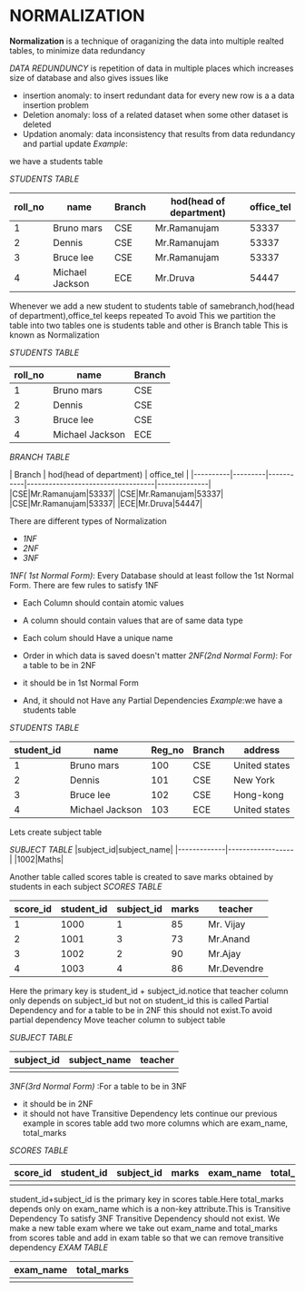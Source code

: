 #  NORMALIZATION
**Normalization** is a technique of oraganizing the data into multiple realted tables, to minimize data redundancy

*DATA REDUNDUNCY* is repetition of data in multiple places which increases size of database
and also gives issues like
+ insertion anomaly: to insert redundant data for every new row is a a data insertion problem
+ Deletion anomaly: loss of a related dataset when some other dataset is deleted
+ Updation anomaly: data inconsistency that results from data redundancy and partial update
*Example*:

we have a students table

*STUDENTS TABLE*

| roll_no | name | Branch | hod(head of department) | office_tel |
|----------|---------|-----------|-----------------------------------|--------------|  
|1| Bruno mars|CSE|Mr.Ramanujam|53337|
|2| Dennis|CSE|Mr.Ramanujam|53337|
|3|Bruce lee| CSE| Mr.Ramanujam|53337|
|4|Michael Jackson|ECE|Mr.Druva|54447|

Whenever we add a new student to students table  of samebranch,hod(head of department),office_tel keeps repeated
To avoid This we partition the table into two tables one is  students table and other is Branch table This is known as  Normalization

*STUDENTS TABLE*

| roll_no | name | Branch |
|----------|---------|------|
|1| Bruno mars|CSE|
|2| Dennis|CSE|
|3|Bruce lee| CSE|
|4|Michael Jackson|ECE|

*BRANCH TABLE*

| Branch | hod(head of department) | office_tel |
|----------|---------|-----------|-----------------------------------|--------------|  
|CSE|Mr.Ramanujam|53337|
|CSE|Mr.Ramanujam|53337|
|CSE|Mr.Ramanujam|53337|
|ECE|Mr.Druva|54447|

There are  different types of Normalization
+ *1NF*
+ *2NF*
+ *3NF*

*1NF( 1st Normal Form)*: Every Database should at least follow the  1st Normal Form. There are few rules to satisfy 1NF
+ Each Column should contain atomic values

+ A column should contain values that are of same data type

+ Each colum should Have a unique name

+ Order in which data is saved doesn't matter
*2NF(2nd  Normal Form)*: For a table to be in  2NF
+ it should be in 1st Normal Form
+ And, it should not Have any Partial Dependencies
*Example*:we have a students table

*STUDENTS TABLE*

| student_id| name | Reg_no| Branch | address|
|----------|---------|-----------|-----------------------------------|--------------|  
|1| Bruno mars|100|CSE|United states|
|2| Dennis|101|CSE|New York|
|3|Bruce lee| 102| CSE|Hong-kong|
|4|Michael Jackson|103|ECE|United states|  
 Lets create subject table

*SUBJECT TABLE*
|subject_id|subject_name|
|-------------|------------------|
|1002|Maths|
  
Another table called scores table is created to save marks obtained by students in each subject
*SCORES TABLE*


| score_id |student_id | subject_id | marks| teacher|
|----------|---------|-----------|-----------------------------------|--------------|  
|1| 1000|1|85|Mr. Vijay|
|2|1001|3|73|Mr.Anand|
|3|1002| 2| 90|Mr.Ajay|
|4|1003|4|86|Mr.Devendre|

Here the primary key is student_id + subject_id.notice that teacher column only depends on subject_id but not on student_id  this is called Partial Dependency and for a table to be in 2NF this should not exist.To avoid partial dependency Move teacher column to subject table

*SUBJECT TABLE*

|subject_id|subject_name|teacher|
|--------------|------------------ |----------|
| | | |

*3NF(3rd Normal Form)* :For a table to be in 3NF
+ it should be in 2NF
+ it should not have Transitive Dependency
lets continue our previous example
in scores table add two more columns which are exam_name, total_marks

*SCORES TABLE*

|score_id|student_id|subject_id|marks|exam_name|total_marks|
|-----------|--------------|--------------|--------|----------------|-----------------|
| | | | | | |


student_id+subject_id is the primary key in scores table.Here total_marks depends only on exam_name which is a non-key attribute.This is Transitive Dependency
To satisfy 3NF Transitive Dependency should not exist. We make a new table exam where we take out exam_name and total_marks from scores table and add in exam table so that we can remove transitive dependency
*EXAM TABLE*

|exam_name|total_marks|
|----------------|----|
| |
